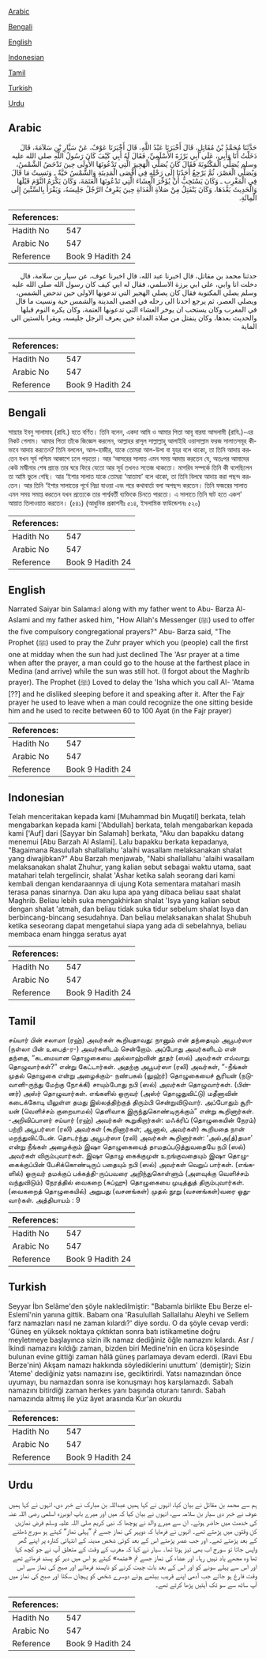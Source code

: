 [Arabic](#arabic)

[Bengali](#bengali)

[English](#english)

[Indonesian](#indonesian)

[Tamil](#tamil)

[Turkish](#turkish)

[Urdu](#urdu)

## Arabic


<div dir="rtl" lang="ar" style={{fontSize:'larger',backgroundColor:'#f8f9fa',padding:20}}>
حَدَّثَنَا مُحَمَّدُ بْنُ مُقَاتِلٍ، قَالَ أَخْبَرَنَا عَبْدُ اللَّهِ، قَالَ أَخْبَرَنَا عَوْفٌ، عَنْ سَيَّارِ بْنِ سَلاَمَةَ، قَالَ دَخَلْتُ أَنَا وَأَبِي، عَلَى أَبِي بَرْزَةَ الأَسْلَمِيِّ، فَقَالَ لَهُ أَبِي كَيْفَ كَانَ رَسُولُ اللَّهِ صلى الله عليه وسلم يُصَلِّي الْمَكْتُوبَةَ فَقَالَ كَانَ يُصَلِّي الْهَجِيرَ الَّتِي تَدْعُونَهَا الأُولَى حِينَ تَدْحَضُ الشَّمْسُ، وَيُصَلِّي الْعَصْرَ، ثُمَّ يَرْجِعُ أَحَدُنَا إِلَى رَحْلِهِ فِي أَقْصَى الْمَدِينَةِ وَالشَّمْسُ حَيَّةٌ ـ وَنَسِيتُ مَا قَالَ فِي الْمَغْرِبِ ـ وَكَانَ يَسْتَحِبُّ أَنْ يُؤَخِّرَ الْعِشَاءَ الَّتِي تَدْعُونَهَا الْعَتَمَةَ، وَكَانَ يَكْرَهُ النَّوْمَ قَبْلَهَا وَالْحَدِيثَ بَعْدَهَا، وَكَانَ يَنْفَتِلُ مِنْ صَلاَةِ الْغَدَاةِ حِينَ يَعْرِفُ الرَّجُلُ جَلِيسَهُ، وَيَقْرَأُ بِالسِّتِّينَ إِلَى الْمِائَةِ‏.‏
</div>
<div style={{backgroundColor:'#f8f9fa',padding:20, marginBottom: 10}}><table> <thead> <tr> <th>References:</th> <th></th> </tr> </thead> <tbody><tr><td>Hadith No</td><td>547</td></tr><tr><td>Arabic No</td><td>547</td></tr><tr><td>Reference</td><td>Book 9 Hadith 24</td></tr></tbody></table></div>


<div dir="rtl" lang="ar" style={{fontSize:'larger',backgroundColor:'#f8f9fa',padding:20}}>
حدثنا محمد بن مقاتل، قال اخبرنا عبد الله، قال اخبرنا عوف، عن سيار بن سلامة، قال دخلت انا وابي، على ابي برزة الاسلمي، فقال له ابي كيف كان رسول الله صلى الله عليه وسلم يصلي المكتوبة فقال كان يصلي الهجير التي تدعونها الاولى حين تدحض الشمس، ويصلي العصر، ثم يرجع احدنا الى رحله في اقصى المدينة والشمس حية ونسيت ما قال في المغرب وكان يستحب ان يوخر العشاء التي تدعونها العتمة، وكان يكره النوم قبلها والحديث بعدها، وكان ينفتل من صلاة الغداة حين يعرف الرجل جليسه، ويقرا بالستين الى الماية
</div>
<div style={{backgroundColor:'#f8f9fa',padding:20, marginBottom: 10}}><table> <thead> <tr> <th>References:</th> <th></th> </tr> </thead> <tbody><tr><td>Hadith No</td><td>547</td></tr><tr><td>Arabic No</td><td>547</td></tr><tr><td>Reference</td><td>Book 9 Hadith 24</td></tr></tbody></table></div>

## Bengali


<div dir="ltr" lang="bn" style={{fontSize:'larger',backgroundColor:'#f8f9fa',padding:20}}>
সায়্যার ইবনু সালামাহ (রাযি.) হতে বর্ণিত। তিনি বলেন, একদা আমি ও আমার পিতা আবূ বারযা আসলামী (রাযি.)-এর নিকট গেলাম। আমার পিতা তাঁকে জিজ্ঞেস করলেন, আল্লাহর রাসূল সাল্লাল্লাহু আলাইহি ওয়াসাল্লাম ফরজ সালাতসমূহ কীভাবে আদায় করতেন? তিনি বললেন, আল-হাজীর, যাকে তোমরা আল-উলা বা যুহর বলে থাকো, তা তিনি আদায় করতেন যখন সূর্য পশ্চিম আকাশে ঢলে পড়তো। আর ‘আসরের সালাত এমন সময় আদায় করতেন যে, অতঃপর আমাদের কেউ মাদ্বীনার শেষ প্রান্তে তার ঘরে ফিরে যেতো আর সূর্য তখনও সতেজ থাকতো। মাগরিব সম্পর্কে তিনি কী বলেছিলেন তা আমি ভুলে গেছি। আর ‘ইশার সালাত যাকে তোমরা ‘আতামা’ বলে থাকো, তা তিনি বিলম্বে আদায় করা পছন্দ করতেন। আর তিনি ‘ইশার সালাতের পূর্বে নিদ্রা যাওয়া এবং পরে কথাবার্তা বলা অপছন্দ করতেন। তিনি ফজরের সালাত এমন সময় সমাপ্ত করতেন যখন প্রত্যেকে তার পার্শ্ববর্তী ব্যক্তিকে চিনতে পারতো। এ সালাতে তিনি ষাট হতে একশ’ আয়াত তিলাওয়াত করতেন। (৫৪১) (আধুনিক প্রকাশনীঃ ৫১৪, ইসলামিক ফাউন্ডেশনঃ ৫২০)
</div>
<div style={{backgroundColor:'#f8f9fa',padding:20, marginBottom: 10}}><table> <thead> <tr> <th>References:</th> <th></th> </tr> </thead> <tbody><tr><td>Hadith No</td><td>547</td></tr><tr><td>Arabic No</td><td>547</td></tr><tr><td>Reference</td><td>Book 9 Hadith 24</td></tr></tbody></table></div>

## English


<div dir="ltr" lang="en" style={{fontSize:'larger',backgroundColor:'#f8f9fa',padding:20}}>
Narrated Saiyar bin Salama:I along with my father went to Abu- Barza Al-Aslami and my father asked him, "How Allah's Messenger (ﷺ) used to offer the five compulsory congregational prayers?" Abu- Barza said, "The Prophet (ﷺ) used to pray the Zuhr prayer which you (people) call the first one at midday when the sun had just declined The 'Asr prayer at a time when after the prayer, a man could go to the house at the farthest place in Medina (and arrive) while the sun was still hot. (I forgot about the Maghrib prayer). The Prophet (ﷺ) Loved to delay the 'Isha which you call Al- 'Atama [??] and he disliked sleeping before it and speaking after it. After the Fajr prayer he used to leave when a man could recognize the one sitting beside him and he used to recite between 60 to 100 Ayat (in the Fajr prayer)
</div>
<div style={{backgroundColor:'#f8f9fa',padding:20, marginBottom: 10}}><table> <thead> <tr> <th>References:</th> <th></th> </tr> </thead> <tbody><tr><td>Hadith No</td><td>547</td></tr><tr><td>Arabic No</td><td>547</td></tr><tr><td>Reference</td><td>Book 9 Hadith 24</td></tr></tbody></table></div>

## Indonesian


<div dir="ltr" lang="id" style={{fontSize:'larger',backgroundColor:'#f8f9fa',padding:20}}>
Telah menceritakan kepada kami [Muhammad bin Muqatil] berkata, telah mengabarkan kepada kami ['Abdullah] berkata, telah mengabarkan kepada kami ['Auf] dari [Sayyar bin Salamah] berkata, "Aku dan bapakku datang menemui [Abu Barzah Al Aslami]. Lalu bapakku berkata kepadanya, "Bagaimana Rasulullah shallallahu 'alaihi wasallam melaksanakan shalat yang diwajibkan?" Abu Barzah menjawab, "Nabi shallallahu 'alaihi wasallam melaksanakan shalat Zhuhur, yang kalian sebut sebagai waktu utama, saat matahari telah tergelincir, shalat 'Ashar ketika salah seorang dari kami kembali dengan kendaraannya di ujung Kota sementara matahari masih terasa panas sinarnya. Dan aku lupa apa yang dibaca beliau saat shalat Maghrib. Beliau lebih suka mengakhirkan shalat 'Isya yang kalian sebut dengan shalat 'atmah, dan beliau tidak suka tidur sebelum shalat Isya dan berbincang-bincang sesudahnya. Dan beliau melaksanakan shalat Shubuh ketika seseorang dapat mengetahui siapa yang ada di sebelahnya, beliau membaca enam hingga seratus ayat
</div>
<div style={{backgroundColor:'#f8f9fa',padding:20, marginBottom: 10}}><table> <thead> <tr> <th>References:</th> <th></th> </tr> </thead> <tbody><tr><td>Hadith No</td><td>547</td></tr><tr><td>Arabic No</td><td>547</td></tr><tr><td>Reference</td><td>Book 9 Hadith 24</td></tr></tbody></table></div>

## Tamil


<div dir="ltr" lang="ta" style={{fontSize:'larger',backgroundColor:'#f8f9fa',padding:20}}>
சய்யார் பின் சலாமா (ரஹ்) அவர்கள் கூறியதாவது: நானும் என் தந்தையும் அபூபர்ஸா (நள்லா பின் உபைத்-ர-) அவர்களிடம் சென்றோம். அப்போது அவர்களிடம் என் தந்தை, “கடமையான தொழுகையை அல்லாஹ்வின் தூதர் (ஸல்) அவர்கள் எவ்வாறு தொழுவார்கள்?” என்று கேட்டார்கள். அதற்கு அபூபர்ஸா (ரலி) அவர்கள், “-நீங்கள் முதல் தொழுகை என்று அழைக்கும்- நண்பகல் (லுஹ்ர்) தொழுகையைச் சூரியன் (நடுவானி-ருந்து மேற்கு நோக்கி) சாயும்போது நபி (ஸல்) அவர்கள் தொழுவார்கள். (பின்னர்) அஸ்ர் தொழுவார்கள். எங்களில் ஒருவர் (அஸ்ர் தொழுதுவிட்டு) மதீனாவின் கடைக்கோடி யிலுள்ள தமது இல்லத்திற்குத் திரும்பி சென்றுவிடுவார். அப்போதும் சூரியன் (வெளிச்சம் குறையாமல்) தெளிவாக இருந்துகொண்டிருக்கும்” என்று கூறினார்கள். -அறிவிப்பாளர் சய்யார் (ரஹ்) அவர்கள் கூறுகிறார்கள்: மஃக்ரிப் (தொழுகையின் நேரம்) பற்றி அபூபர்ஸா (ரலி) அவர்கள் (கூறினார்கள்; ஆனால், அவர்கள்) கூறியதை நான் மறந்துவிட்டேன். தொடர்ந்து அபூபர்ஸா (ரலி) அவர்கள் கூறினார்கள்: ‘அல்அ(த்)தமா’ என்று நீங்கள் அழைக்கும் இஷா தொழுகையைத் தாமதப்படுத்துவதையே நபி (ஸல்) அவர்கள் விரும்புவார்கள். இஷா தொழு கைக்குமுன் உறங்குவதையும் இஷா தொழுகைக்குப்பின் பேசிக்கொண்டிருப் பதையும் நபி (ஸல்) அவர்கள் வெறுப் பார்கள். (எங்களில்) ஒருவர் தமக்குப் பக்கத்தி-ருப்பவரை அறிந்துகொள்ளும் (அளவுக்கு வெளிச்சம் வந்துவிடும்) நேரத்தில் வைகறை (சுப்ஹு) தொழுகையை முடித்துத் திரும்புவார்கள். (வைகறைத் தொழுகையில்) அறுபது (வசனங்கள்) முதல் நூறு (வசனங்கள்)வரை ஓதுவார்கள். அத்தியாயம் : 9
</div>
<div style={{backgroundColor:'#f8f9fa',padding:20, marginBottom: 10}}><table> <thead> <tr> <th>References:</th> <th></th> </tr> </thead> <tbody><tr><td>Hadith No</td><td>547</td></tr><tr><td>Arabic No</td><td>547</td></tr><tr><td>Reference</td><td>Book 9 Hadith 24</td></tr></tbody></table></div>

## Turkish


<div dir="ltr" lang="tr" style={{fontSize:'larger',backgroundColor:'#f8f9fa',padding:20}}>
Seyyar İbn Selâme'den şöyle nakledilmiştir: "Babamla birlikte Ebu Berze el-Eslemî'nin yanına gittik. Babam ona 'Rasulullah Sallallahu Aleyhi ve Sellem farz namazları nasıl ne zaman kılardı?' diye sordu. O da şöyle cevap verdi: 'Güneş en yüksek noktaya çıktıktan sonra batı istikametine doğru meyletmeye başlayınca sizin ilk namaz dediğiniz öğle namazını kılardı. Asr / İkindi namazını kıldığı zaman, bizden biri Medine'nin en ücra köşesinde bulunan evine gittiği zaman hâlâ güneş parlamaya devam ederdi. (Ravi Ebu Berze'nin) Akşam namazı hakkında söylediklerini unuttum' (demiştir); Sizin 'Ateme' dediğiniz yatsı namazını ise, geciktirirdi. Yatsı namazından önce uyumayı, bu namazdan sonra ise konuşmayı hoş karşılamazdı. Sabah namazını bitirdiği zaman herkes yanı başında oturanı tanırdı. Sabah namazında altmış ile yüz âyet arasında Kur'an okurdu
</div>
<div style={{backgroundColor:'#f8f9fa',padding:20, marginBottom: 10}}><table> <thead> <tr> <th>References:</th> <th></th> </tr> </thead> <tbody><tr><td>Hadith No</td><td>547</td></tr><tr><td>Arabic No</td><td>547</td></tr><tr><td>Reference</td><td>Book 9 Hadith 24</td></tr></tbody></table></div>

## Urdu


<div dir="rtl" lang="ur" style={{fontSize:'larger',backgroundColor:'#f8f9fa',padding:20}}>
ہم سے محمد بن مقاتل نے بیان کیا، انہوں نے کہا ہمیں عبداللہ بن مبارک نے خبر دی، انہوں نے کہا ہمیں عوف نے خبر دی سیار بن سلامہ سے، انہوں نے بیان کیا کہ میں اور میرے باپ ابوبرزہ اسلمی رضی اللہ عنہ کی خدمت میں حاضر ہوئے۔ ان سے میرے والد نے پوچھا کہ نبی کریم صلی اللہ علیہ وسلم فرض نمازیں کن وقتوں میں پڑھتے تھے۔ انہوں نے فرمایا کہ دوپہر کی نماز جسے تم ”پہلی نماز“ کہتے ہو سورج ڈھلنے کے بعد پڑھتے تھے۔ اور جب عصر پڑھتے اس کے بعد کوئی شخص مدینہ کے انتہائی کنارہ پر اپنے گھر واپس جاتا تو سورج اب بھی تیز ہوتا تھا۔ سیار نے کہا کہ مغرب کے وقت کے متعلق آپ نے جو کچھ کہا تھا وہ مجھے یاد نہیں رہا۔ اور عشاء کی نماز جسے تم «عتمه» کہتے ہو اس میں دیر کو پسند فرماتے تھے اور اس سے پہلے سونے کو اور اس کے بعد بات چیت کرنے کو ناپسند فرماتے اور صبح کی نماز سے اس وقت فارغ ہو جاتے جب آدمی اپنے قریب بیٹھے ہوئے دوسرے شخص کو پہچان سکتا اور صبح کی نماز میں آپ ساٹھ سے سو تک آیتیں پڑھا کرتے تھے۔
</div>
<div style={{backgroundColor:'#f8f9fa',padding:20, marginBottom: 10}}><table> <thead> <tr> <th>References:</th> <th></th> </tr> </thead> <tbody><tr><td>Hadith No</td><td>547</td></tr><tr><td>Arabic No</td><td>547</td></tr><tr><td>Reference</td><td>Book 9 Hadith 24</td></tr></tbody></table></div>